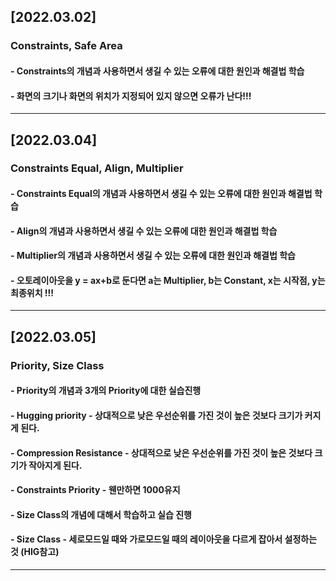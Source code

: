 ## [2022.03.02]
### Constraints, Safe Area
#### - Constraints의 개념과 사용하면서 생길 수 있는 오류에 대한 원인과 해결법 학습
#### - 화면의 크기나 화면의 위치가 지정되어 있지 않으면 오류가 난다!!!

----

## [2022.03.04]
### Constraints Equal, Align, Multiplier
#### - Constraints Equal의 개념과 사용하면서 생길 수 있는 오류에 대한 원인과 해결법 학습
#### - Align의 개념과 사용하면서 생길 수 있는 오류에 대한 원인과 해결법 학습
#### - Multiplier의 개념과 사용하면서 생길 수 있는 오류에 대한 원인과 해결법 학습
#### - 오토레이아웃을 y = ax+b로 둔다면 a는 Multiplier, b는 Constant, x는 시작점, y는 최종위치 !!! 

----

## [2022.03.05]
### Priority, Size Class
#### - Priority의 개념과 3개의 Priority에 대한 실습진행 
#### - Hugging priority - 상대적으로 낮은 우선순위를 가진 것이 높은 것보다 크기가 커지게 된다.
#### - Compression Resistance - 상대적으로 낮은 우선순위를 가진 것이 높은 것보다 크기가 작아지게 된다.
#### - Constraints Priority - 웬만하면 1000유지 
#### - Size Class의 개념에 대해서 학습하고 실습 진행
#### - Size Class - 세로모드일 때와 가로모드일 때의 레이아웃을 다르게 잡아서 설정하는 것 (HIG참고)

----
